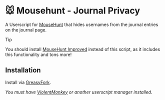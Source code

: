 # 🐭️ Mousehunt - Journal Privacy

A Userscript for [MouseHunt](https://mousehuntgame.com) that hides usernames from the journal entries on the journal page.

> [!TIP]
> You should install [MouseHunt Improved](https://github.com/MHCommunity/mousehunt-improved) instead of this script, as it includes this functionality and tons more!


## Installation

Install via [GreasyFork](https://greasyfork.org/en/scripts/453301-mousehunt-journal-privacy).

*You must have [ViolentMonkey](https://violentmonkey.github.io/) or another userscript manager installed.*
